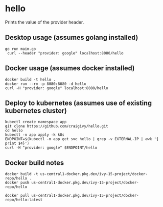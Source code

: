 # hello
Prints the value of the provider header.

## Desktop usage (assumes golang installed)
```
go run main.go
 curl --header "provider: google" localhost:8080/hello
```

## Docker usage (assumes docker installed)
```
docker build -t hello . 
docker run --rm -p 8080:8080 -d hello 
curl -H "provider: google" localhost:8080/hello
```

## Deploy to kubernetes (assumes use of existing kubernetes cluster)
```
kubectl create namespace app
git clone https://github.com/craigivy/hello.git
cd hello
kubectl -n app apply -k k8s
ENDPOINT=$(kubectl -n app get svc hello | grep -v EXTERNAL-IP | awk '{ print $4}')
curl -H "provider: google" $ENDPOINT/hello
```

## Docker build notes
```
docker build -t us-central1-docker.pkg.dev/ivy-15-project/docker-repo/hello .
docker push us-central1-docker.pkg.dev/ivy-15-project/docker-repo/hello

docker pull us-central1-docker.pkg.dev/ivy-15-project/docker-repo/hello:latest
```
